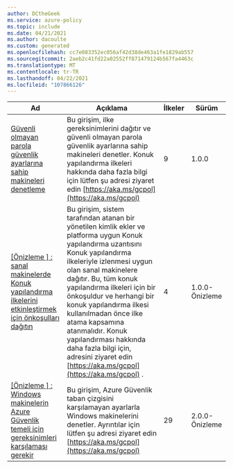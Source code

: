 ```yaml
---
author: DCtheGeek
ms.service: azure-policy
ms.topic: include
ms.date: 04/21/2021
ms.author: dacoulte
ms.custom: generated
ms.openlocfilehash: cc7e083352ec056af42d38de463a1fe1829ab557
ms.sourcegitcommit: 2aeb2c41fd22a02552ff871479124b567fa4463c
ms.translationtype: MT
ms.contentlocale: tr-TR
ms.lasthandoff: 04/22/2021
ms.locfileid: "107866126"
---
```

|Ad |Açıklama |İlkeler |Sürüm |
|---|---|---|---|
|[Güvenli olmayan parola güvenlik ayarlarına sahip makineleri denetleme](https://github.com/Azure/azure-policy/blob/master/built-in-policies/policySetDefinitions/Guest%20Configuration/GuestConfiguration_WindowsPasswordSettingsAINE.json) |Bu girişim, ilke gereksinimlerini dağıtır ve güvenli olmayan parola güvenlik ayarlarına sahip makineleri denetler. Konuk yapılandırma ilkeleri hakkında daha fazla bilgi için lütfen şu adresi ziyaret edin [https://aka.ms/gcpol](https://aka.ms/gcpol) |9 |1.0.0 |
|[\[Önizleme \] : sanal makinelerde Konuk yapılandırma ilkelerini etkinleştirmek için önkoşulları dağıtın](https://github.com/Azure/azure-policy/blob/master/built-in-policies/policySetDefinitions/Guest%20Configuration/GuestConfiguration_Prerequisites.json) |Bu girişim, sistem tarafından atanan bir yönetilen kimlik ekler ve platforma uygun Konuk yapılandırma uzantısını Konuk yapılandırma ilkeleriyle izlenmesi uygun olan sanal makinelere dağıtır. Bu, tüm konuk yapılandırma ilkeleri için bir önkoşuldur ve herhangi bir konuk yapılandırma ilkesi kullanılmadan önce ilke atama kapsamına atanmalıdır. Konuk yapılandırması hakkında daha fazla bilgi için, adresini ziyaret edin [https://aka.ms/gcpol](https://aka.ms/gcpol) . |4 |1.0.0-Önizleme |
|[\[Önizleme \] : Windows makinelerin Azure Güvenlik temeli için gereksinimleri karşılaması gerekir](https://github.com/Azure/azure-policy/blob/master/built-in-policies/policySetDefinitions/Guest%20Configuration/GuestConfiguration_AzureBaseline.json) |Bu girişim, Azure Güvenlik taban çizgisini karşılamayan ayarlarla Windows makinelerini denetler. Ayrıntılar için lütfen şu adresi ziyaret edin [https://aka.ms/gcpol](https://aka.ms/gcpol) |29 |2.0.0-Önizleme |
